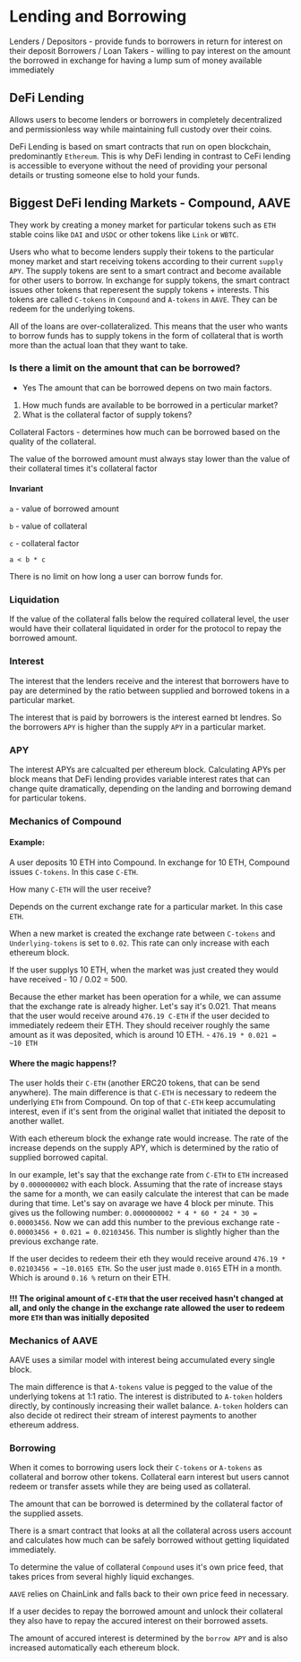 # Lending and Borrowing

Lenders / Depositors - provide funds to borrowers in return for interest on their deposit
Borrowers / Loan Takers - willing to pay interest on the amount the borrowed in exchange for having a lump sum of money available immediately

## DeFi Lending

Allows users to become lenders or borrowers in completely decentralized and permissionless way while maintaining full custody over their coins.

DeFi Lending is based on smart contracts that run on open blockchain, predominantly `Ethereum`. This is why DeFi lending in contrast to CeFi lending is accessible to everyone without the need of providing your personal details or trusting someone else to hold your funds.

## Biggest DeFi lending Markets - Compound, AAVE

They work by creating a money market for particular tokens such as `ETH` stable coins like `DAI` and `USDC` or other tokens like `Link` or `WBTC`.

Users who what to become lenders supply their tokens to the particular money market and start receiving tokens according to their current `supply APY`. The supply tokens are sent to a smart contract and become available for other users to borrow. In exchange for supply tokens, the smart contract issues other tokens that reperesent the supply tokens + interests. This tokens are called `C-tokens` in `Compound` and `A-tokens` in `AAVE`. They can be redeem for the underlying tokens.

All of the loans are over-collateralized. This means that the user who wants to borrow funds has to supply tokens in the form of collateral that is worth more than the actual loan that they want to take.

### Is there a limit on the amount that can be borrowed?

- Yes
  The amount that can be borrowed depens on two main factors.

1. How much funds are available to be borrowed in a perticular market?
2. What is the collateral factor of supply tokens?

Collateral Factors - determines how much can be borrowed based on the quality of the collateral.

The value of the borrowed amount must always stay lower than the value of their collateral times it's collateral factor

#### Invariant

`a` - value of borrowed amount

`b` - value of collateral

`c` - collateral factor

`a < b * c`

There is no limit on how long a user can borrow funds for.

### Liquidation

If the value of the collateral falls below the required collateral level, the user would have their collateral liquidated in order for the protocol to repay the borrowed amount.

### Interest

The interest that the lenders receive and the interest that borrowers have to pay are determined by the ratio between supplied and borrowed tokens in a particular market.

The interest that is paid by borrowers is the interest earned bt lendres. So the borrowers `APY` is higher than the supply `APY` in a particular market.

### APY

The interest APYs are calcualted per ethereum block. Calculating APYs per block means that DeFi lending provides variable interest rates that can change quite dramatically, depending on the landing and borrowing demand for particular tokens.

### Mechanics of Compound

#### Example:

A user deposits 10 ETH into Compound. In exchange for 10 ETH, Compound issues `C-tokens`. In this case `C-ETH`.

How many `C-ETH` will the user receive?

Depends on the current exchange rate for a particular market. In this case `ETH`.

When a new market is created the exchange rate between `C-tokens` and `Underlying-tokens` is set to `0.02`.
This rate can only increase with each ethereum block.

If the user supplys 10 ETH, when the market was just created they would have received - 10 / 0.02 = 500.

Because the ether market has been operation for a while, we can assume that the exchange rate is already higher. Let's say it's 0.021. That means that the user would receive around `476.19 C-ETH` if the user decided to immediately redeem their ETH. They should receiver roughly the same amount as it was deposited, which is around 10 ETH. - `476.19 * 0.021 = ~10 ETH`

#### Where the magic happens!?

The user holds their `C-ETH` (another ERC20 tokens, that can be send anywhere). The main difference is that `C-ETH` is necessary to redeem the underlying `ETH` from Compound. On top of that `C-ETH` keep accumulating interest, even if it's sent from the original wallet that initiated the deposit to another wallet.

With each ethereum block the exhange rate would increase. The rate of the increase depends on the supply APY, which is determined by the ratio of supplied borrowed capital.

In our example, let's say that the exchange rate from `C-ETH` to `ETH` increased by `0.0000000002` with each block. Assuming that the rate of increase stays the same for a month, we can easily calculate the interest that can be made during that time. Let's say on avarage we have 4 block per minute. This gives us the following number: `0.0000000002 * 4 * 60 * 24 * 30 = 0.00003456`. Now we can add this number to the previous exchange rate - `0.00003456 + 0.021 = 0.02103456`. This number is slightly higher than the previous exchange rate.

If the user decides to redeem their eth they would receive around `476.19 * 0.02103456 = ~10.0165 ETH`. So the user just made `0.0165` ETH in a month. Which is around `0.16 %` return on their ETH.

#### !!! The original amount of `C-ETH` that the user received hasn't changed at all, and only the change in the exchange rate allowed the user to redeem more `ETH` than was initially deposited

### Mechanics of AAVE

AAVE uses a similar model with interest being accumulated every single block.

The main difference is that `A-tokens` value is pegged to the value of the underlying tokens at 1:1 ratio. The interest is distributed to `A-token` holders directly, by continously increasing their wallet balance. `A-token` holders can also decide ot redirect their stream of interest payments to another ethereum address.

### Borrowing

When it comes to borrowing users lock their `C-tokens` or `A-tokens` as collateral and borrow other tokens. Collateral earn interest but users cannot redeem or transfer assets while they are being used as collateral.

The amount that can be borrowed is determined by the collateral factor of the supplied assets.

There is a smart contract that looks at all the collateral across users account and calculates how much can be safely borrowed without getting liquidated immediately.

To determine the value of collateral `Compound` uses it's own price feed, that takes prices from several highly liquid exchanges.

`AAVE` relies on ChainLink and falls back to their own price feed in necessary.

If a user decides to repay the borrowed amount and unlock their collateral they also have to repay the accured interest on their borrowed assets.

The amount of accured interest is determined by the `borrow APY` and is also increased automatically each ethereum block.
